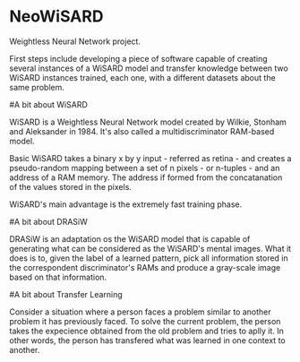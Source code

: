# NeoWiSARD
Weightless Neural Network project.

First steps include developing a piece of software capable of creating several instances of a WiSARD model and transfer knowledge between two WiSARD instances trained, each one, with a different datasets about the same problem.

#A bit about WiSARD

WiSARD is a Weightless Neural Network model created by Wilkie, Stonham and Aleksander in 1984. It's also called a multidiscriminator RAM-based model.

Basic WiSARD takes a binary x by y input - referred as retina - and creates a pseudo-random mapping between a set of n pixels - or n-tuples - and an address of a RAM memory. The address if formed from the concatanation of the values stored in the pixels.

WiSARD's main advantage is the extremely fast training phase.

#A bit about DRASiW

DRASiW is an adaptation os the WiSARD model that is capable of generating what can be considered as the WiSARD's mental images. What it does is to, given the label of a learned pattern, pick all information stored in the correspondent discriminator's RAMs and produce a gray-scale image based on that information.

#A bit about Transfer Learning

Consider a situation where a person faces a problem similar to another problem it has previously faced. To solve the current problem, the person takes the expecience obtained from the old problem and tries to aplly it. In other words, the person has transfered what was learned in one context to another.
